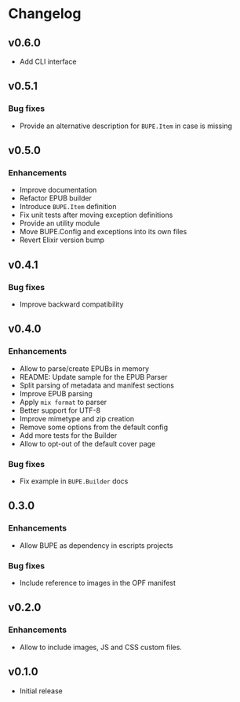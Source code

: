 # Changelog

## v0.6.0

* Add CLI interface

## v0.5.1

### Bug fixes

* Provide an alternative description for `BUPE.Item` in case is missing

## v0.5.0

### Enhancements

* Improve documentation
* Refactor EPUB builder
* Introduce `BUPE.Item` definition
* Fix unit tests after moving exception definitions
* Provide an utility module
* Move BUPE.Config and exceptions into its own files
* Revert Elixir version bump

## v0.4.1

### Bug fixes

* Improve backward compatibility

## v0.4.0

### Enhancements

* Allow to parse/create EPUBs in memory
* README: Update sample for the EPUB Parser
* Split parsing of metadata and manifest sections
* Improve EPUB parsing
* Apply `mix format` to parser
* Better support for UTF-8
* Improve mimetype and zip creation
* Remove some options from the default config
* Add more tests for the Builder
* Allow to opt-out of the default cover page

### Bug fixes

* Fix example in `BUPE.Builder` docs

## 0.3.0

### Enhancements

  * Allow BUPE as dependency in escripts projects

### Bug fixes

  * Include reference to images in the OPF manifest

## v0.2.0

### Enhancements

  * Allow to include images, JS and CSS custom files.

## v0.1.0

  * Initial release
